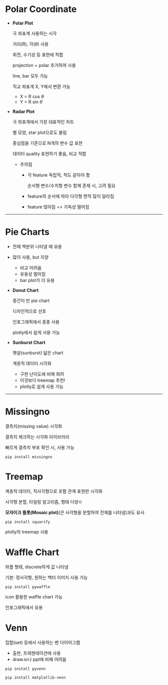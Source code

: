 # Polar Coordinate

- **Polar Plot**

  극 좌표계 사용하는 시각

  거리(R), 각($\theta$) 사용

  회전, 수기성 등 표현에 적합

  projection = polar 추가하여 사용

  line, bar 모두 가능

  직교 좌표계 X, Y에서 변환 가능

  - X = R cos $\theta$
  - Y = R sin $\theta$

- **Radar Plot**

  극 좌표계에서 가장 대표적인 차트

  별 모양, star plot으로도 불림

  중심점을 기준으로 N개의 변수 값 표현

  데이터 quality 표현하기 좋음, 비교 적합

  - 주의점

    - 각 feature 독립적, 척도 같아야 함

      순서형 변수/수치형 변수 함께 존재 시, 고려 필요

    - feature의 순서에 따라 다각형 면적 많이 달라짐

    - feature 많아짐 => 가독성 떨어짐

---

# Pie Charts

- 전체 백분위 나타낼 때 유용

- 많이 사용, but 지양

  - 비교 어려움
  - 유용성 떨어짐
  - bar plot가 더 유용

- **Donut Chart**

  중간이 빈 pie chart

  디자인적으로 선호

  인포그래픽에서 종종 사용

  plotly에서 쉽게 사용 가능

- **Sunburst Chart**

  햇살(sunburst) 닯은 chart

  계층적 데이터 시각화

  - 구현 난이도에 비해 화려
  - 이것보다 treemap 추천!
  - plotly로 쉽게 사용 가능

---

# Missingno

결측치(missing value) 시각화

결측치 체크하는 시각화 라이브러리

빠르게 결측치 부포 확인 시, 사용 가능

`pip install missingno`

# Treemap

계층적 데이터, 직사각형으로 포함 관계 표현한 시각화

사각형 분할, 타일링 알고리즘, 형태 다양ㅇ

**모자이크 플롯(Mosaic plot)**(큰 사각형을 분할하여 전체를 나타냄)과도 유사

`pip install squarify`

plotly의 treemap 사용

# Waffle Chart

와플 형태, discrete하게 값 나타냄

기본: 정사각형, 원하는 백터 이미지 사용 가능

`pip install pywaffle`

icon 활용한 waffle chart 가능

인포그래픽에서 유용

# Venn

집합(set) 등에서 사용하는 벤 다이어그램

- 출판, 프레젠테이션에 사용
- draw.io나 ppt에 비해 어려움

`pip install pyvenn`

`pip install matplotlib-venn`



